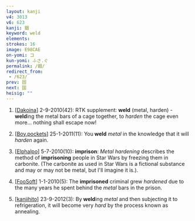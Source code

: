 ```yaml
---
layout: kanji
v4: 3013
v6: 623
kanji: 錮
keyword: weld
elements: 
strokes: 16
image: E98CAE
on-yomi: コ
kun-yomi: ふさ.ぐ
permalink: /錮/
redirect_from:
 - /623/
prev: 固
next: 国
heisig: ""
---
```


1) [<a href="http://kanji.koohii.com/profile/Dakoina">Dakoina</a>] 2-9-2010(42): RTK supplement: <strong>weld</strong> (metal, harden) -<strong> weld</strong>ing the metal bars of a cage together, to <em>harden</em> the cage even more... nothing shall escape now!

2) [<a href="http://kanji.koohii.com/profile/Boy.pockets">Boy.pockets</a>] 25-1-2011(11): You<strong> weld</strong> <em>metal</em> in the knowledge that it will <em>harden</em> again.

3) [<a href="http://kanji.koohii.com/profile/Elphalpo">Elphalpo</a>] 5-7-2010(10): <strong>imprison</strong>: <em>Metal hardening</em> describes the method of <strong>imprisoning</strong> people in Star Wars by freezing them in carbonite. (The carbonite as used in Star Wars is a fictional substance and may or may not be metal, but I&#039;ll imagine it is.).

4) [<a href="http://kanji.koohii.com/profile/FooSoft">FooSoft</a>] 1-1-2010(5): The <strong>imprisoned</strong> criminal grew <em>hardened</em> due to the many years he spent behind the <em>metal</em> bars in the prison.

5) [<a href="http://kanji.koohii.com/profile/kanjihito">kanjihito</a>] 23-9-2012(3): By<strong> weld</strong>ing <em>metal</em> and then subjecting it to refrigeration, it will become very <em>hard</em> by the process known as annealing.

